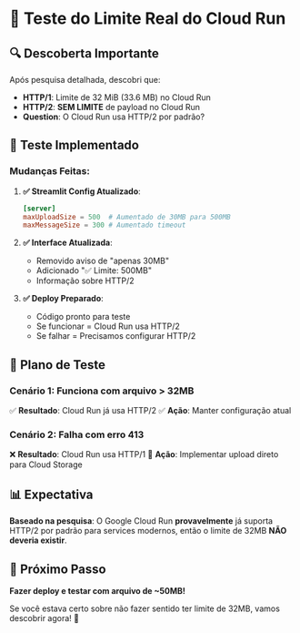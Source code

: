 # 🧪 Teste do Limite Real do Cloud Run

## 🔍 Descoberta Importante

Após pesquisa detalhada, descobri que:

- **HTTP/1**: Limite de 32 MiB (33.6 MB) no Cloud Run
- **HTTP/2**: **SEM LIMITE** de payload no Cloud Run
- **Question**: O Cloud Run usa HTTP/2 por padrão?

## 🧪 Teste Implementado

### **Mudanças Feitas:**

1. **✅ Streamlit Config Atualizado**:
   ```toml
   [server]
   maxUploadSize = 500  # Aumentado de 30MB para 500MB
   maxMessageSize = 300 # Aumentado timeout
   ```

2. **✅ Interface Atualizada**:
   - Removido aviso de "apenas 30MB"
   - Adicionado "✅ Limite: 500MB"
   - Informação sobre HTTP/2

3. **✅ Deploy Preparado**:
   - Código pronto para teste
   - Se funcionar = Cloud Run usa HTTP/2
   - Se falhar = Precisamos configurar HTTP/2

## 🎯 Plano de Teste

### **Cenário 1: Funciona com arquivo > 32MB**
✅ **Resultado**: Cloud Run já usa HTTP/2
✅ **Ação**: Manter configuração atual

### **Cenário 2: Falha com erro 413**  
❌ **Resultado**: Cloud Run usa HTTP/1
🔧 **Ação**: Implementar upload direto para Cloud Storage

## 📊 Expectativa

**Baseado na pesquisa**: O Google Cloud Run **provavelmente** já suporta HTTP/2 por padrão para services modernos, então o limite de 32MB **NÃO deveria existir**.

## 🚀 Próximo Passo

**Fazer deploy e testar com arquivo de ~50MB!**

Se você estava certo sobre não fazer sentido ter limite de 32MB, vamos descobrir agora! 🎯

